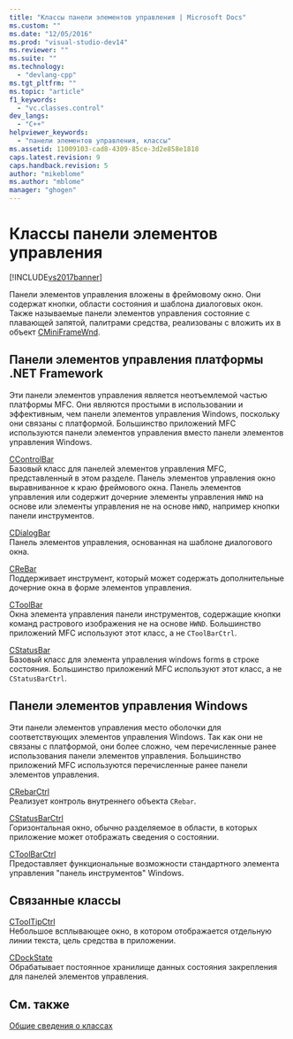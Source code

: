 ```yaml
---
title: "Классы панели элементов управления | Microsoft Docs"
ms.custom: ""
ms.date: "12/05/2016"
ms.prod: "visual-studio-dev14"
ms.reviewer: ""
ms.suite: ""
ms.technology: 
  - "devlang-cpp"
ms.tgt_pltfrm: ""
ms.topic: "article"
f1_keywords: 
  - "vc.classes.control"
dev_langs: 
  - "C++"
helpviewer_keywords: 
  - "панели элементов управления, классы"
ms.assetid: 11009103-cad8-4309-85ce-3d2e858e1818
caps.latest.revision: 9
caps.handback.revision: 5
author: "mikeblome"
ms.author: "mblome"
manager: "ghogen"
---
```

# Классы панели элементов управления
[!INCLUDE[vs2017banner](../assembler/inline/includes/vs2017banner.md)]

Панели элементов управления вложены в фреймовому окно.  Они содержат кнопки, области состояния и шаблона диалоговых окон.  Также называемые панели элементов управления состояние с плавающей запятой, палитрами средства, реализованы с вложить их в объект [CMiniFrameWnd](../mfc/reference/cminiframewnd-class.md).  
  
## Панели элементов управления платформы .NET Framework  
 Эти панели элементов управления является неотъемлемой частью платформы MFC.  Они являются простыми в использовании и эффективным, чем панели элементов управления Windows, поскольку они связаны с платформой.  Большинство приложений MFC используются панели элементов управления вместо панели элементов управления Windows.  
  
 [CControlBar](../mfc/reference/ccontrolbar-class.md)  
 Базовый класс для панелей элементов управления MFC, представленный в этом разделе.  Панель элементов управления окно выравниванное к краю фреймового окна.  Панель элементов управления или содержит дочерние элементы управления `HWND` на основе или элементы управления не на основе `HWND`, например кнопки панели инструментов.  
  
 [CDialogBar](../mfc/reference/cdialogbar-class.md)  
 Панель элементов управления, основанная на шаблоне диалогового окна.  
  
 [CReBar](../mfc/reference/crebar-class.md)  
 Поддерживает инструмент, который может содержать дополнительные дочерние окна в форме элементов управления.  
  
 [CToolBar](../mfc/reference/ctoolbar-class.md)  
 Окна элемента управления панели инструментов, содержащие кнопки команд растрового изображения не на основе `HWND`.  Большинство приложений MFC используют этот класс, а не `CToolBarCtrl`.  
  
 [CStatusBar](../mfc/reference/cstatusbar-class.md)  
 Базовый класс для элемента управления windows forms в строке состояния.  Большинство приложений MFC используют этот класс, а не `CStatusBarCtrl`.  
  
## Панели элементов управления Windows  
 Эти панели элементов управления место оболочки для соответствующих элементов управления Windows.  Так как они не связаны с платформой, они более сложно, чем перечисленные ранее использования панели элементов управления.  Большинство приложений MFC используются перечисленные ранее панели элементов управления.  
  
 [CRebarCtrl](../mfc/reference/crebarctrl-class.md)  
 Реализует контроль внутреннего объекта `CRebar`.  
  
 [CStatusBarCtrl](../mfc/reference/cstatusbarctrl-class.md)  
 Горизонтальная окно, обычно разделяемое в области, в которых приложение может отображать сведения о состоянии.  
  
 [CToolBarCtrl](../mfc/reference/ctoolbarctrl-class.md)  
 Предоставляет функциональные возможности стандартного элемента управления "панель инструментов" Windows.  
  
## Связанные классы  
 [CToolTipCtrl](../Topic/CToolTipCtrl%20Class.md)  
 Небольшое всплывающее окно, в котором отображается отдельную линии текста, цель средства в приложении.  
  
 [CDockState](../mfc/reference/cdockstate-class.md)  
 Обрабатывает постоянное хранилище данных состояния закрепления для панелей элементов управления.  
  
## См. также  
 [Общие сведения о классах](../mfc/class-library-overview.md)